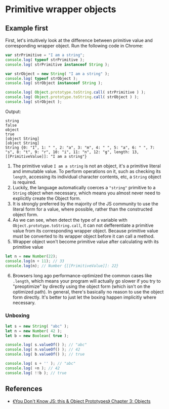 # Primitive wrapper objects


## Example first
First, let's intuitively look at the difference between primitive value and
corresponding wrapper object. Run the following code in Chrome:
```js
var strPrimitive = "I am a string";
console.log( typeof strPrimitive );							
console.log( strPrimitive instanceof String );					

var strObject = new String( "I am a string" );
console.log( typeof strObject ); 								
console.log( strObject instanceof String );					

console.log( Object.prototype.toString.call( strPrimitive ) );
console.log( Object.prototype.toString.call( strObject ) );
console.log( strObject );
```
Output:
```
string
false
object
true
[object String]
[object String]
String {0: "I", 1: " ", 2: "a", 3: "m", 4: " ", 5: "a", 6: " ", 7: "s", 8: "t", 9: "r", 10: "i", 11: "n", 12: "g", length: 13, [[PrimitiveValue]]: "I am a string"}
```

1. The primitive value `I am a string` is not an object, it's a primitive
literal and immutable value. To perform operations on it, such as checking its
`length`, accessing its individual character contents, etc, a `String` object is
required.
2. Luckily, the language automatically coerces a `"string"` primitive to a
`String` object when necessary, which means you almost never need to explicitly
create the Object form.
3. It is strongly preferred by the majority of the JS community to use the
literal form for a value, where possible, rather than the constructed object
form.
4. As we can see, when detect the type of a variable with
`Object.prototype.toString.call`, it can not defferentiate a primitive value
from its corresponding wrapper object. Because primitive value must be converted
to its wrapper object before it can call a method.
5. Wrapper object won't become primitive value after calculating with its
primitive value
```js
let n = new Number(22);
console.log(n + 11); // 33
console.log(n); // Number {[[PrimitiveValue]]: 22}
```
6. Browsers long ago performance-optimized the common cases like `.length`,
which means your program will actually go slower if you try to "preoptimize" by
directly using the object form (which isn't on the optimized path). In general,
there's basically no reason to use the object form directly. It's better to just
 let the boxing happen implicitly where necessary.


### Unboxing
```js
let s = new String( "abc" );
let n = new Number( 42 );
let b = new Boolean( true );

console.log( s.valueOf() ); // "abc"
console.log( n.valueOf() ); // 42
console.log( b.valueOf() ); // true

console.log( s + '' ); // "abc"
console.log( +n ); // 42
console.log( !!b ); // true
```


## References
* [《You Don't Know JS: this & Object Prototypes》 Chapter 3: Objects](https://github.com/getify/You-Dont-Know-JS/blob/master/this%20%26%20object%20prototypes/ch3.md)
